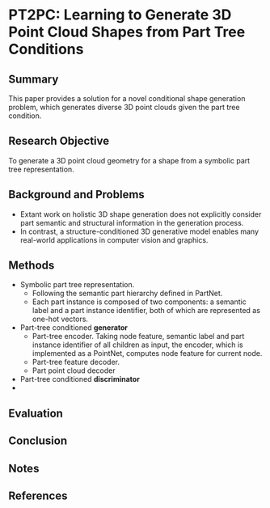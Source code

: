 # PT2PC: Learning to Generate 3D Point Cloud Shapes from Part Tree Conditions

## Summary
This paper provides a solution for a novel conditional shape generation problem, which generates diverse 3D point clouds given the part tree condition.
## Research Objective
To generate a 3D point cloud geometry for a shape from a symbolic part tree representation.
## Background and Problems
- Extant work on holistic 3D shape generation does not explicitly consider part semantic and structural information in the generation process.
- In contrast, a structure-conditioned 3D generative model enables many real-world applications in computer vision and graphics.
## Methods
- Symbolic part tree representation. 
	- Following the semantic part hierarchy defined in PartNet.
	- Each part instance is composed of two components: a semantic label and a part instance identifier, both of which are represented as one-hot vectors.
- Part-tree conditioned **generator**
	- Part-tree encoder. Taking node feature, semantic label and part instance identifier of all children as input, the encoder, which is implemented as a PointNet, computes node feature for current node.
	- Part-tree feature decoder. 
	- Part point cloud decoder
- Part-tree conditioned **discriminator**
- 
## Evaluation

## Conclusion

## Notes

## References
<!--stackedit_data:
eyJoaXN0b3J5IjpbMzg4ODQxNTAwLDE5MDEzNjkwOTQsMTM3OT
U1NDA1NV19
-->